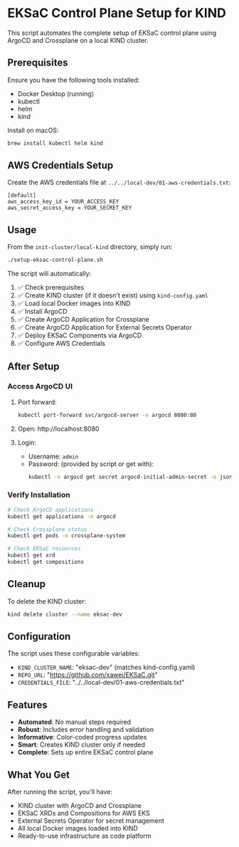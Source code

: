 # EKSaC Control Plane Setup for KIND

This script automates the complete setup of EKSaC control plane using ArgoCD and Crossplane on a local KIND cluster.

## Prerequisites

Ensure you have the following tools installed:
- Docker Desktop (running)
- kubectl
- helm
- kind

Install on macOS:
```bash
brew install kubectl helm kind
```

## AWS Credentials Setup

Create the AWS credentials file at `../../local-dev/01-aws-credentials.txt`:
```
[default]
aws_access_key_id = YOUR_ACCESS_KEY
aws_secret_access_key = YOUR_SECRET_KEY
```

## Usage

From the `init-cluster/local-kind` directory, simply run:

```bash
./setup-eksac-control-plane.sh
```

The script will automatically:
1. ✅ Check prerequisites
2. ✅ Create KIND cluster (if it doesn't exist) using `kind-config.yaml`
3. ✅ Load local Docker images into KIND
4. ✅ Install ArgoCD
5. ✅ Create ArgoCD Application for Crossplane
6. ✅ Create ArgoCD Application for External Secrets Operator
7. ✅ Deploy EKSaC Components via ArgoCD
8. ✅ Configure AWS Credentials

## After Setup

### Access ArgoCD UI

1. Port forward:
   ```bash
   kubectl port-forward svc/argocd-server -n argocd 8080:80
   ```

2. Open: http://localhost:8080

3. Login:
   - Username: `admin`
   - Password: (provided by script or get with):
     ```bash
     kubectl -n argocd get secret argocd-initial-admin-secret -o jsonpath='{.data.password}' | base64 -d
     ```

### Verify Installation

```bash
# Check ArgoCD applications
kubectl get applications -n argocd

# Check Crossplane status
kubectl get pods -n crossplane-system

# Check EKSaC resources
kubectl get xrd
kubectl get compositions
```

## Cleanup

To delete the KIND cluster:
```bash
kind delete cluster --name eksac-dev
```

## Configuration

The script uses these configurable variables:
- `KIND_CLUSTER_NAME`: "eksac-dev" (matches kind-config.yaml)
- `REPO_URL`: "https://github.com/xawei/EKSaC.git"
- `CREDENTIALS_FILE`: "../../local-dev/01-aws-credentials.txt"

## Features

- **Automated**: No manual steps required
- **Robust**: Includes error handling and validation
- **Informative**: Color-coded progress updates
- **Smart**: Creates KIND cluster only if needed
- **Complete**: Sets up entire EKSaC control plane

## What You Get

After running the script, you'll have:
- KIND cluster with ArgoCD and Crossplane
- EKSaC XRDs and Compositions for AWS EKS
- External Secrets Operator for secret management
- All local Docker images loaded into KIND
- Ready-to-use infrastructure as code platform
